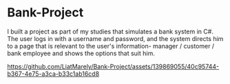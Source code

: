 # Bank-Project
I built a project as part of my studies that simulates a bank system in C#.
The user logs in with a username and password, and the system directs him to a page that is relevant to the user's information- manager / customer / bank employee and shows the options that suit him.


https://github.com/LiatMarely/Bank-Project/assets/139869055/40c95744-b367-4e75-a3ca-b33c1ab16cd8


